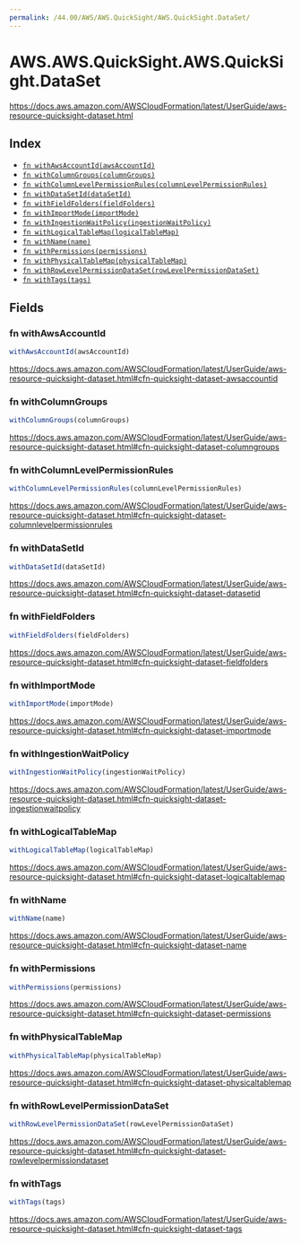 ```yaml
---
permalink: /44.00/AWS/AWS.QuickSight/AWS.QuickSight.DataSet/
---
```


# AWS.AWS.QuickSight.AWS.QuickSight.DataSet

https://docs.aws.amazon.com/AWSCloudFormation/latest/UserGuide/aws-resource-quicksight-dataset.html

## Index

* [`fn withAwsAccountId(awsAccountId)`](#fn-withawsaccountid)
* [`fn withColumnGroups(columnGroups)`](#fn-withcolumngroups)
* [`fn withColumnLevelPermissionRules(columnLevelPermissionRules)`](#fn-withcolumnlevelpermissionrules)
* [`fn withDataSetId(dataSetId)`](#fn-withdatasetid)
* [`fn withFieldFolders(fieldFolders)`](#fn-withfieldfolders)
* [`fn withImportMode(importMode)`](#fn-withimportmode)
* [`fn withIngestionWaitPolicy(ingestionWaitPolicy)`](#fn-withingestionwaitpolicy)
* [`fn withLogicalTableMap(logicalTableMap)`](#fn-withlogicaltablemap)
* [`fn withName(name)`](#fn-withname)
* [`fn withPermissions(permissions)`](#fn-withpermissions)
* [`fn withPhysicalTableMap(physicalTableMap)`](#fn-withphysicaltablemap)
* [`fn withRowLevelPermissionDataSet(rowLevelPermissionDataSet)`](#fn-withrowlevelpermissiondataset)
* [`fn withTags(tags)`](#fn-withtags)

## Fields

### fn withAwsAccountId

```ts
withAwsAccountId(awsAccountId)
```

https://docs.aws.amazon.com/AWSCloudFormation/latest/UserGuide/aws-resource-quicksight-dataset.html#cfn-quicksight-dataset-awsaccountid

### fn withColumnGroups

```ts
withColumnGroups(columnGroups)
```

https://docs.aws.amazon.com/AWSCloudFormation/latest/UserGuide/aws-resource-quicksight-dataset.html#cfn-quicksight-dataset-columngroups

### fn withColumnLevelPermissionRules

```ts
withColumnLevelPermissionRules(columnLevelPermissionRules)
```

https://docs.aws.amazon.com/AWSCloudFormation/latest/UserGuide/aws-resource-quicksight-dataset.html#cfn-quicksight-dataset-columnlevelpermissionrules

### fn withDataSetId

```ts
withDataSetId(dataSetId)
```

https://docs.aws.amazon.com/AWSCloudFormation/latest/UserGuide/aws-resource-quicksight-dataset.html#cfn-quicksight-dataset-datasetid

### fn withFieldFolders

```ts
withFieldFolders(fieldFolders)
```

https://docs.aws.amazon.com/AWSCloudFormation/latest/UserGuide/aws-resource-quicksight-dataset.html#cfn-quicksight-dataset-fieldfolders

### fn withImportMode

```ts
withImportMode(importMode)
```

https://docs.aws.amazon.com/AWSCloudFormation/latest/UserGuide/aws-resource-quicksight-dataset.html#cfn-quicksight-dataset-importmode

### fn withIngestionWaitPolicy

```ts
withIngestionWaitPolicy(ingestionWaitPolicy)
```

https://docs.aws.amazon.com/AWSCloudFormation/latest/UserGuide/aws-resource-quicksight-dataset.html#cfn-quicksight-dataset-ingestionwaitpolicy

### fn withLogicalTableMap

```ts
withLogicalTableMap(logicalTableMap)
```

https://docs.aws.amazon.com/AWSCloudFormation/latest/UserGuide/aws-resource-quicksight-dataset.html#cfn-quicksight-dataset-logicaltablemap

### fn withName

```ts
withName(name)
```

https://docs.aws.amazon.com/AWSCloudFormation/latest/UserGuide/aws-resource-quicksight-dataset.html#cfn-quicksight-dataset-name

### fn withPermissions

```ts
withPermissions(permissions)
```

https://docs.aws.amazon.com/AWSCloudFormation/latest/UserGuide/aws-resource-quicksight-dataset.html#cfn-quicksight-dataset-permissions

### fn withPhysicalTableMap

```ts
withPhysicalTableMap(physicalTableMap)
```

https://docs.aws.amazon.com/AWSCloudFormation/latest/UserGuide/aws-resource-quicksight-dataset.html#cfn-quicksight-dataset-physicaltablemap

### fn withRowLevelPermissionDataSet

```ts
withRowLevelPermissionDataSet(rowLevelPermissionDataSet)
```

https://docs.aws.amazon.com/AWSCloudFormation/latest/UserGuide/aws-resource-quicksight-dataset.html#cfn-quicksight-dataset-rowlevelpermissiondataset

### fn withTags

```ts
withTags(tags)
```

https://docs.aws.amazon.com/AWSCloudFormation/latest/UserGuide/aws-resource-quicksight-dataset.html#cfn-quicksight-dataset-tags